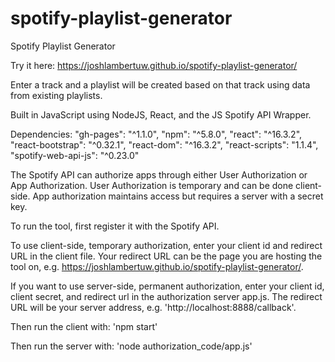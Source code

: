 # spotify-playlist-generator
Spotify Playlist Generator

Try it here: https://joshlambertuw.github.io/spotify-playlist-generator/

Enter a track and a playlist will be created based on that track using data from existing playlists.

Built in JavaScript using NodeJS, React, and the JS Spotify API Wrapper.

Dependencies:
    "gh-pages": "^1.1.0",
    "npm": "^5.8.0",
    "react": "^16.3.2",
    "react-bootstrap": "^0.32.1",
    "react-dom": "^16.3.2",
    "react-scripts": "1.1.4",
    "spotify-web-api-js": "^0.23.0"
    
The Spotify API can authorize apps through either User Authorization or App Authorization. User Authorization is temporary and can be done client-side. App authorization maintains access but requires a server with a secret key.

To run the tool, first register it with the Spotify API.

To use client-side, temporary authorization, enter your client id and redirect URL in the client file. Your redirect URL can be the page you are hosting the tool on, e.g. https://joshlambertuw.github.io/spotify-playlist-generator/.

If you want to use server-side, permanent authorization, enter your client id, client secret, and redirect url in the authorization server app.js. The redirect URL will be your server address, e.g. 'http://localhost:8888/callback'.

Then run the client with:
'npm start'

Then run the server with:
'node authorization_code/app.js'
